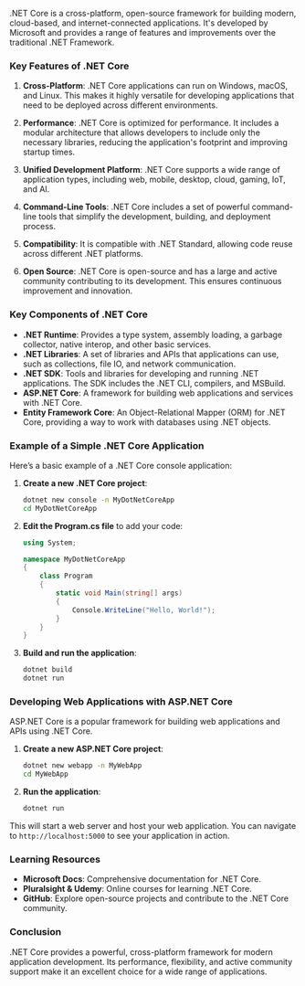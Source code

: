 .NET Core is a cross-platform, open-source framework for building modern, cloud-based, and internet-connected applications. It's developed by Microsoft and provides a range of features and improvements over the traditional .NET Framework.

### Key Features of .NET Core

1. **Cross-Platform**: .NET Core applications can run on Windows, macOS, and Linux. This makes it highly versatile for developing applications that need to be deployed across different environments.

2. **Performance**: .NET Core is optimized for performance. It includes a modular architecture that allows developers to include only the necessary libraries, reducing the application's footprint and improving startup times.

3. **Unified Development Platform**: .NET Core supports a wide range of application types, including web, mobile, desktop, cloud, gaming, IoT, and AI.

4. **Command-Line Tools**: .NET Core includes a set of powerful command-line tools that simplify the development, building, and deployment process.

5. **Compatibility**: It is compatible with .NET Standard, allowing code reuse across different .NET platforms.

6. **Open Source**: .NET Core is open-source and has a large and active community contributing to its development. This ensures continuous improvement and innovation.

### Key Components of .NET Core

- **.NET Runtime**: Provides a type system, assembly loading, a garbage collector, native interop, and other basic services.
- **.NET Libraries**: A set of libraries and APIs that applications can use, such as collections, file IO, and network communication.
- **.NET SDK**: Tools and libraries for developing and running .NET applications. The SDK includes the .NET CLI, compilers, and MSBuild.
- **ASP.NET Core**: A framework for building web applications and services with .NET Core.
- **Entity Framework Core**: An Object-Relational Mapper (ORM) for .NET Core, providing a way to work with databases using .NET objects.

### Example of a Simple .NET Core Application

Here’s a basic example of a .NET Core console application:

1. **Create a new .NET Core project**:

   ```bash
   dotnet new console -n MyDotNetCoreApp
   cd MyDotNetCoreApp
   ```

2. **Edit the Program.cs file** to add your code:

   ```csharp
   using System;

   namespace MyDotNetCoreApp
   {
       class Program
       {
           static void Main(string[] args)
           {
               Console.WriteLine("Hello, World!");
           }
       }
   }
   ```

3. **Build and run the application**:
   ```bash
   dotnet build
   dotnet run
   ```

### Developing Web Applications with ASP.NET Core

ASP.NET Core is a popular framework for building web applications and APIs using .NET Core.

1. **Create a new ASP.NET Core project**:

   ```bash
   dotnet new webapp -n MyWebApp
   cd MyWebApp
   ```

2. **Run the application**:
   ```bash
   dotnet run
   ```

This will start a web server and host your web application. You can navigate to `http://localhost:5000` to see your application in action.

### Learning Resources

- **Microsoft Docs**: Comprehensive documentation for .NET Core.
- **Pluralsight & Udemy**: Online courses for learning .NET Core.
- **GitHub**: Explore open-source projects and contribute to the .NET Core community.

### Conclusion

.NET Core provides a powerful, cross-platform framework for modern application development. Its performance, flexibility, and active community support make it an excellent choice for a wide range of applications.
